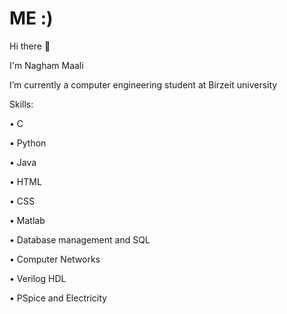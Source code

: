 # ME :)

<!--
**NaghamMaali6/NaghamMaali6** is a ✨ _special_ ✨ repository because its `README.md` (this file) appears on your GitHub profile.

Here are some ideas to get you started:

- 🔭 I’m currently a computer engineering student at Birzeit university 
-->
Hi there 👋

I'm Nagham Maali

I’m currently a computer engineering student at Birzeit university

Skills:

• C

• Python 

• Java

• HTML 

• CSS

• Matlab 

• Database management and SQL

• Computer Networks

• Verilog HDL 

• PSpice and Electricity



